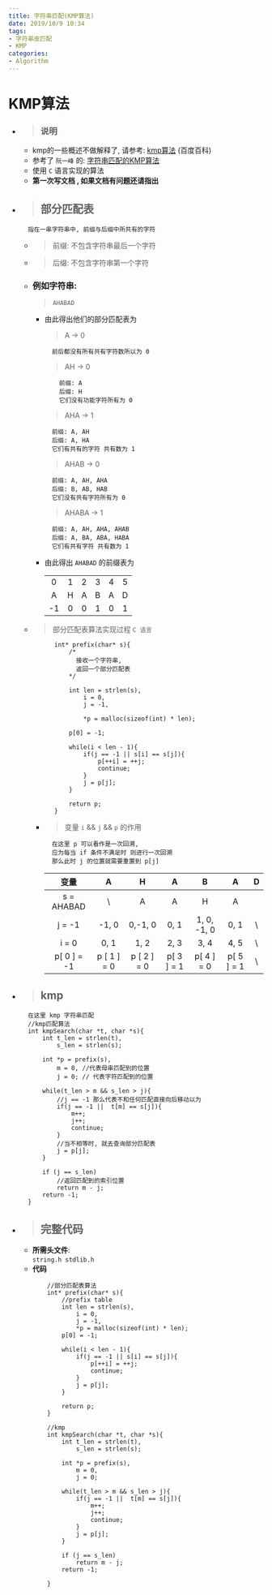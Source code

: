 ```yaml
---
title: 字符串匹配(KMP算法)
date: 2019/10/9 10:34
tags: 
- 字符串皮匹配
- KMP
categories: 
- Algorithm
---
```


# KMP算法
* > ### 说明
  * kmp的一些概述不做解释了, 请参考:  [kmp算法](https://baike.baidu.com/item/kmp%E7%AE%97%E6%B3%95/10951804?fr=aladdin) (百度百科)
  * 参考了 `阮一峰` 的: [字符串匹配的KMP算法](http://www.ruanyifeng.com/blog/2013/05/Knuth%E2%80%93Morris%E2%80%93Pratt_algorithm.html)
  * 使用 `C` 语言实现的算法
  * **第一次写文档 , 如果文档有问题还请指出**
  

* > ## 部分匹配表

        指在一串字符串中, 前缀与后缀中所共有的字符

    + > 前缀: 不包含字符串最后一个字符

    + > 后缀: 不包含字符串第一个字符

    + ### 例如字符串:  

        >`AHABAD`
        
        * 由此得出他们的部分匹配表为

            > A -> 0
                
                前后都没有所有共有字符数所以为 0
                    

            > AH -> 0


                  前缀: A
                  后缀: H
                  它们没有功能字符所有为 0

            > AHA -> 1

                前缀: A, AH
                后缀: A, HA
                它们有共有的字符 共有数为 1

            > AHAB -> 0

                前缀: A, AH, AHA
                后缀: B, AB, HAB
                它们没有共有字符所有为 0

            > AHABA -> 1

                前缀: A, AH, AHA, AHAB
                后缀: A, BA, ABA, HABA
                它们有共有字符 共有数为 1  
             
        * 由此得出 `AHABAD` 的前缀表为
        
            | | | | | | | 
            |  :----:  | :----:  | :----: | :----: | :----: | :----: |
            |0|1|2|3|4|5|
            |A|H|A|B|A|D|
            |-1|0|0|1|0|1|
         
    * > 部分匹配表算法实现过程 `C 语言`

                int* prefix(char* s){
                    /*
                      接收一个字符串,
                      返回一个部分匹配表  
                    */

                    int len = strlen(s),
                        i = 0,
                        j = -1, 

                        *p = malloc(sizeof(int) * len);

                    p[0] = -1;

                    while(i < len - 1){
                        if(j == -1 || s[i] == s[j]){
                            p[++i] = ++j;
                            continue;
                        }
                        j = p[j];
                    }

                    return p;
                }
            
        * >  变量 `i` && `j` && `p` 的作用
            
                在这里 p 可以看作是一次回溯,
                应为每当 if 条件不满足时 则进行一次回溯 
                那么此时 j 的位置就需要重置到 p[j]

            |变量                |A            |H              |A               |B           |A           |D          
            |:----:              |:----:       | :----:       | :----:          | :----:     | :----:     | :----:  
            |s = AHABAD          |\            |A             |A                |H           |A           |
            |j = -1              |-1, 0        |0,-1, 0       |0, 1             |1, 0, -1, 0 |0, 1        | \
            |i = 0               |0, 1         |1, 2          |2, 3             |3, 4        |4, 5        | \
            |p[ 0 ] = -1         |p [ 1 ] = 0  |p [ 2 ] =  0  |p[ 3 ] = 1       |p[ 4 ] = 0  |p[ 5 ] = 1 | \
* > ## kmp
    
        在这里 kmp 字符串匹配 
        //kmp匹配算法
        int kmpSearch(char *t, char *s){
            int t_len = strlen(t), 
                s_len = strlen(s);

            int *p = prefix(s), 
                m = 0, //代表母串匹配到的位置
                j = 0; // 代表字符匹配到的位置

            while(t_len > m && s_len > j){
                //j == -1 那么代表不和任何匹配直接向后移动以为
                if(j == -1 ||  t[m] == s[j]){
                    m++;
                    j++;
                    continue;
                }
                //当不相等时, 就去查询部分匹配表
                j = p[j];
            }

            if (j == s_len)
                //返回匹配到的索引位置
                return m - j;
            return -1;
        }


* > ## 完整代码
     * **所需头文件**:  
        `string.h stdlib.h` 
    * **代码**  
        ``` 代码
            //部分匹配表算法
            int* prefix(char* s){
                //prefix table
                int len = strlen(s),
                    i = 0,
                    j = -1, 
                    *p = malloc(sizeof(int) * len);
                p[0] = -1;

                while(i < len - 1){
                    if(j == -1 || s[i] == s[j]){
                        p[++i] = ++j;
                        continue;
                    }
                    j = p[j];	
                }

                return p;
            }

            //kmp
            int kmpSearch(char *t, char *s){
                int t_len = strlen(t), 
                    s_len = strlen(s);

                int *p = prefix(s), 
                    m = 0,
                    j = 0;

                while(t_len > m && s_len > j){
                    if(j == -1 ||  t[m] == s[j]){
                        m++;
                        j++;
                        continue;
                    }
                    j = p[j];
                }

                if (j == s_len)
                    return m - j;
                return -1;

            }
        ```